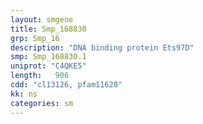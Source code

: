 ```yaml
---
layout: smgene
title: Smp_168830
grp: Smp_16
description: "DNA binding protein Ets97D"
smp: Smp_168830.1
uniprot: "C4QKE5"
length:   906
cdd: "cl13126, pfam11620"
kk: ns
categories: sm
---
```

